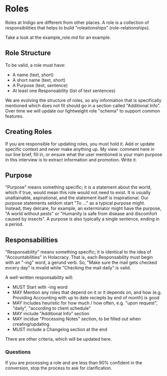 # Roles

Roles at Indigo are different from other places. A role is a collection of responsibilities that helps to build "roleationships" (role-relationships).

Take a look at the example_role.md for an example.

## Role Structure

To be valid, a role must have:

- A name (text, short)
- A short name (text, short)
- A Purpose (text, sentence)
- At least one Responsability (list of text sentences)

We are evolving the structure of roles, so any information that is specifically mentioned which does not fit should go in a section called "Additional Info".  Over time we will update our lightweight role "schema" to support common features.

## Creating Roles

If you are responsible for updating roles, you must hold it. Add or update specific context and never make anything up. My view: comment here in our line brief, fill in, or ensure what the user mentioned is your main purpose in this interview is to extract information and promotion. Write it.

## Purpose

"Purpose" means something specific; it is a statement about the world, which if true, would mean this role would not need to exist. It is usually unattainable, aspirational, and the statement itself is inspirational.  Our purpose statements seldom start "To ..." as a typical purpose might. Instead, they delcare, for example, an exterminator might have the purpose, "A world without pests" or "Humanity is safe from disease and discomfort caused by insects". A purpose is also typically a single sentence, ending in a period.

## Responsabilities

"Responsability" means something specific; it is identical to the idea of "Accountabilities" in Holacracy. That is, each Responsability must begin with an "-ing" word, a gerund verb.  So, "Make sure the mail gets checked evcery day" is invalid while "Checking the mail daily" is valid.

A well-written responsability will:

- MUST Start with -ing word
- MAY Mention any roles that depend on it or it depends on, and how (e.g. Providing Accounting with up to date reciepts by end of month) is good
- MAY Includes heuristic for how much / how often, e.g. "upon request", "daily", "according to client schedule"
- MAY include "Additional Info" section
- MAY incldue "Processing Notes" section, to be filled out when creating/updating.
- MUST include a Changelog section at the end

There are other criteria, which will be updated here.

### Questions

If you are processing a role and are less than 90% confident in the conversion, stop the process to ask for clarification.


